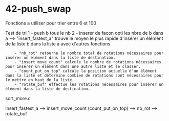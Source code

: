 # 42-push_swap
Fonctions a utiliser pour trier entre 6 et 100

Test de tri
1 - push b tous le nb 
2 - inserer de facon opti les nbre de b dans a
	--> "insert_fastest_a" trouve le moyen le plus rapide d'insérer un élément de la liste b dans la liste a avec d'autres fonctions
	
		- "nb_rot" retourne le nombre total de rotations nécessaires pour insérer un élément dans la liste de destination.
		- "insert_move_count" calcule le nombre de rotations nécessaires pour insérer un élément dans une autre liste et le classer.
		- "count_put_on_top" calcule la position actuelle d'un élément dans la liste et détermine combien de rotations sont nécessaires pour le mettre en haut de la liste.
		- "rotate_buf" effectue les rotations nécessaires pour insérer un élément dans la liste de destination.


sort_more.c

insert_fastest_a
-->	insert_move_count (count_put_on_top)
	--> nb_rot
	-->	rotate_buf


